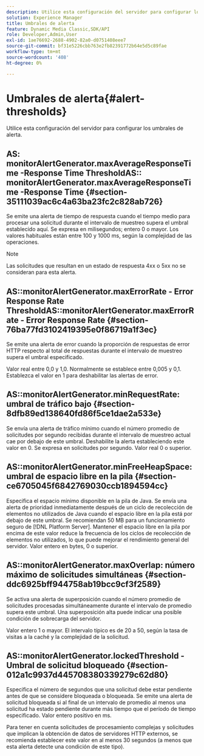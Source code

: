 ```yaml
---
description: Utilice esta configuración del servidor para configurar los umbrales de alerta.
solution: Experience Manager
title: Umbrales de alerta
feature: Dynamic Media Classic,SDK/API
role: Developer,Admin,User
exl-id: 1ae76692-2688-4902-82a0-d0751408eee7
source-git-commit: bf31e5226cbb763e2fb82391772b64e5d5c89fae
workflow-type: tm+mt
source-wordcount: '408'
ht-degree: 0%

---
```


# Umbrales de alerta{#alert-thresholds}

Utilice esta configuración del servidor para configurar los umbrales de alerta.

## AS: monitorAlertGenerator.maxAverageResponseTime -Response Time ThresholdAS:: monitorAlertGenerator.maxAverageResponseTime -Response Time {#section-35111039ac6c4a63ba23fc2c828ab726}

Se emite una alerta de tiempo de respuesta cuando el tiempo medio para procesar una solicitud durante el intervalo de muestreo supera el umbral establecido aquí. Se expresa en milisegundos; entero 0 o mayor. Los valores habituales están entre 100 y 1000 ms, según la complejidad de las operaciones.

>[!NOTE]
>
>Las solicitudes que resultan en un estado de respuesta 4xx o 5xx no se consideran para esta alerta.

## AS::monitorAlertGenerator.maxErrorRate - Error Response Rate ThresholdAS::monitorAlertGenerator.maxErrorRate - Error Response Rate {#section-76ba77fd3102419395e0f86719a1f3ec}

Se emite una alerta de error cuando la proporción de respuestas de error HTTP respecto al total de respuestas durante el intervalo de muestreo supera el umbral especificado.

Valor real entre 0,0 y 1,0. Normalmente se establece entre 0,005 y 0,1. Establezca el valor en 1 para deshabilitar las alertas de error.

## AS::monitorAlertGenerator.minRequestRate: umbral de tráfico bajo {#section-8dfb89ed138640fd86f5ce1dae2a533e}

Se envía una alerta de tráfico mínimo cuando el número promedio de solicitudes por segundo recibidas durante el intervalo de muestreo actual cae por debajo de este umbral. Deshabilite la alerta estableciendo este valor en 0. Se expresa en solicitudes por segundo. Valor real 0 o superior.

## AS::monitorAlertGenerator.minFreeHeapSpace: umbral de espacio libre en la pila {#section-ce6705045f6842769030ccb1894594cc}

Especifica el espacio mínimo disponible en la pila de Java. Se envía una alerta de prioridad inmediatamente después de un ciclo de recolección de elementos no utilizados de Java cuando el espacio libre en la pila está por debajo de este umbral. Se recomiendan 50 MB para un funcionamiento seguro de [!DNL Platform Server]. Mantener el espacio libre en la pila por encima de este valor reduce la frecuencia de los ciclos de recolección de elementos no utilizados, lo que puede mejorar el rendimiento general del servidor. Valor entero en bytes, 0 o superior.

## AS::monitorAlertGenerator.maxOverlap: número máximo de solicitudes simultáneas {#section-ddc6925bff944758ab19bcc9cf3f2589}

Se activa una alerta de superposición cuando el número promedio de solicitudes procesadas simultáneamente durante el intervalo de promedio supera este umbral. Una superposición alta puede indicar una posible condición de sobrecarga del servidor.

Valor entero 1 o mayor. El intervalo típico es de 20 a 50, según la tasa de visitas a la caché y la complejidad de la solicitud.

## AS::monitorAlertGenerator.lockedThreshold - Umbral de solicitud bloqueado {#section-012a1c9937d445708380339279c62d80}

Especifica el número de segundos que una solicitud debe estar pendiente antes de que se considere bloqueada o bloqueada. Se emite una alerta de solicitud bloqueada si al final de un intervalo de promedio al menos una solicitud ha estado pendiente durante más tiempo que el período de tiempo especificado. Valor entero positivo en ms.

Para tener en cuenta solicitudes de procesamiento complejas y solicitudes que implican la obtención de datos de servidores HTTP externos, se recomienda establecer este valor en al menos 30 segundos (a menos que esta alerta detecte una condición de este tipo).
